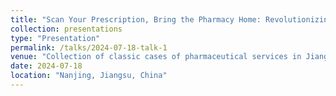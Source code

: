 ```yaml
---
title: "Scan Your Prescription, Bring the Pharmacy Home: Revolutionizing Medication Adherence Through Visual Instructions"
collection: presentations
type: "Presentation"
permalink: /talks/2024-07-18-talk-1
venue: "Collection of classic cases of pharmaceutical services in Jiangsu Province"
date: 2024-07-18
location: "Nanjing, Jiangsu, China"
---
```



